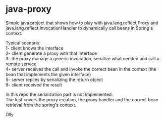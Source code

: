 # java-proxy
Simple java project that shows how to play with java.lang.reflect.Proxy and java.lang.reflect.InvocationHandler to dynamically call beans in Spring's context.

Typical scenario:  
1- client knows the interface  
2- client generate a proxy with that interface  
3- the proxy manage a generic invocation, serialize what needed and call a remote service  
4- server receives the call and invoke the correct bean in the context (the bean that implements the given interface)  
5- server replies by serializing the return object  
6- client received the result  


In this repo the serialization part is not implemented.  
The test covers the proxy creation, the proxy handler and the correct bean retrieval from the spring's context.

Olly
